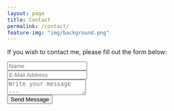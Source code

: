 ```yaml
---
layout: page
title: Contact
permalink: /contact/
feature-img: "img/background.png"
---
```


If you wish to contact me, please fill out the form below:

<form action="https://getsimpleform.com/messages?form_api_token=c328702fb717a67b9991da16d447f4c8" method="post">
  <input type='hidden' name='redirect_to' value='https://ekeast.github.io/thank-you/' />
  <input type='text' name='name' placeholder='Name' /><br>
  <input type='email' name='email' placeholder='E-Mail Address' /><br>
  <textarea name='message' placeholder='Write your message ...'></textarea><br>
  <input type='submit' value='Send Message' />
</form>
